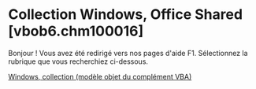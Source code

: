 
# Collection Windows, Office Shared [vbob6.chm100016]

Bonjour ! Vous avez été redirigé vers nos pages d'aide F1. Sélectionnez la rubrique que vous recherchiez ci-dessous.

[Windows, collection (modèle objet du complément VBA)](http://msdn.microsoft.com/library/5f758e82-f571-e62d-2d35-c0917cbe0f59%28Office.15%29.aspx)
